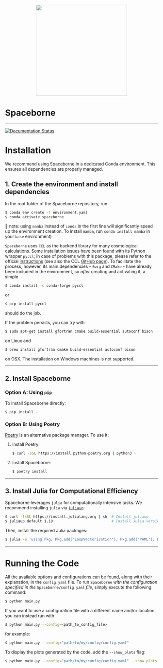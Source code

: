 
<p align="center">
  <img src="https://github.com/user-attachments/assets/1e156ecb-75d5-4004-b768-cbd8edab7940" width="300">
</p>

<!-- ![sb_logo](https://github.com/user-attachments/assets/6c5d9280-70b2-4f66-8bfb-c513317aea06) -->

# Spaceborne
---
[![Documentation Status](https://readthedocs.org/projects/spaceborne/badge/?version=latest)](https://spaceborne.readthedocs.io/en/latest/?badge=latest)

# Installation

We recommend using Spaceborne in a dedicated Conda environment. This ensures all dependencies are properly managed.

## 1. Create the environment and install dependencies

In the root folder of the Spaceborne repository, run:

```bash
$ conda env create -f environment.yaml
$ conda activate spaceborne
```

🐍 note: using `mamba` instead of `conda` in the first line will significantly speed up the environment creation. To install `mamba`, run `conda install mamba` in your `base` environment)

`Spaceborne` uses `CCL` as the backend library for many cosmological calculations. Some installation issues have been found with its Python wrapper `pyccl`; in case of problems with this package, please refer to the official [instructions](https://ccl.readthedocs.io/en/latest/source/installation.html) (see also the CCL [GitHub page](https://github.com/LSSTDESC/CCL)). To facilitate the process, however, its main dependencies - `Swig` and `CMake` - have already been included in the environment, so *after* creating and activating it, a simple 

```bash
$ conda install -c conda-forge pyccl
```

or

```bash
$ pip install pyccl
```
should do the job.

If the problem persists, you can try with

```bash
$ sudo apt-get install gfortran cmake build-essential autoconf bison
```

on Linux and 

```bash
$ brew install gfortran cmake build-essential autoconf bison
```

on OSX. The installation on Windows machines is not supported.

---

## 2. Install Spaceborne

### Option A: Using `pip`

To install Spaceborne directly:

```bash
$ pip install .
```

### Option B: Using Poetry

[Poetry](https://python-poetry.org/) is an alternative package manager. To use it:

1. Install Poetry:
   ```bash
   $ curl -sSL https://install.python-poetry.org | python3 -
   ```
2. Install Spaceborne:
   ```bash
   $ poetry install
   ```

---

## 3. Install Julia for Computational Efficiency

Spaceborne leverages `julia` for computationally intensive tasks. We recommend installing `julia` via [`juliaup`](https://github.com/JuliaLang/juliaup):

```bash
$ curl -fsSL https://install.julialang.org | sh  # Install juliaup
$ juliaup default 1.10                           # Install Julia version 1.10
```

Then, install the required Julia packages:

```bash
$ julia -e 'using Pkg; Pkg.add("LoopVectorization"); Pkg.add("YAML"); Pkg.add("NPZ")'
```

---

# Running the Code

All the available options and configurations can be found, along with their explanation, in the `config.yaml` file. To run `Spaceborne` *with the configuration specified in the* `Spaceborne/config.yaml` *file*, simply execute the following command:

```bash
$ python main.py
```

If you want to use a configuration file with a different name and/or location, you can instead run with

```bash
$ python main.py --config=<path_to_config_file>
```

for example:

```bash
$ python main.py --config="path/to/my/config/config.yaml"
```

To display the plots generated by the code, add the `--show_plots` flag:

```bash
$ python main.py --config="path/to/my/config/config.yaml" --show_plots
```



